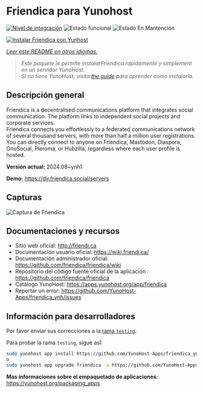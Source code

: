 <!--
Este archivo README esta generado automaticamente<https://github.com/YunoHost/apps/tree/master/tools/readme_generator>
No se debe editar a mano.
-->

# Friendica para Yunohost

[![Nivel de integración](https://dash.yunohost.org/integration/friendica.svg)](https://ci-apps.yunohost.org/ci/apps/friendica/) ![Estado funcional](https://ci-apps.yunohost.org/ci/badges/friendica.status.svg) ![Estado En Mantención](https://ci-apps.yunohost.org/ci/badges/friendica.maintain.svg)

[![Instalar Friendica con Yunhost](https://install-app.yunohost.org/install-with-yunohost.svg)](https://install-app.yunohost.org/?app=friendica)

*[Leer este README en otros idiomas.](./ALL_README.md)*

> *Este paquete le permite instalarFriendica rapidamente y simplement en un servidor YunoHost.*  
> *Si no tiene YunoHost, visita [the guide](https://yunohost.org/install) para aprender como instalarla.*

## Descripción general

Friendica is a decentralised communications platform that integrates social communication. The platform links to independent social projects and corporate services.  
Friendica connects you effortlessly to a federated communications network of several thousand servers, with more than half a million user registrations. You can directly connect to anyone on Friendica, Mastodon, Diaspora, GnuSocial, Pleroma, or Hubzilla, regardless where each user profile is hosted.


**Versión actual:** 2024.08~ynh1

**Demo:** <https://dir.friendica.social/servers>

## Capturas

![Captura de Friendica](./doc/screenshots/friendica-vier-profile.png)

## Documentaciones y recursos

- Sitio web oficial: <http://friendi.ca>
- Documentación usuario oficial: <https://wiki.friendi.ca/>
- Documentación administrador oficial: <https://github.com/friendica/friendica/wiki>
- Repositorio del código fuente oficial de la aplicación : <https://github.com/friendica/friendica>
- Catálogo YunoHost: <https://apps.yunohost.org/app/friendica>
- Reportar un error: <https://github.com/YunoHost-Apps/friendica_ynh/issues>

## Información para desarrolladores

Por favor enviar sus correcciones a la [rama `testing`](https://github.com/YunoHost-Apps/friendica_ynh/tree/testing).

Para probar la rama `testing`, sigue asÍ:

```bash
sudo yunohost app install https://github.com/YunoHost-Apps/friendica_ynh/tree/testing --debug
o
sudo yunohost app upgrade friendica -u https://github.com/YunoHost-Apps/friendica_ynh/tree/testing --debug
```

**Mas informaciones sobre el empaquetado de aplicaciones:** <https://yunohost.org/packaging_apps>

